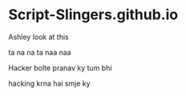 # Script-Slingers.github.io

Ashley look at this 

ta na na ta naa naa

Hacker bolte pranav ky tum bhi 

hacking krna hai smje ky